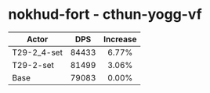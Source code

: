 # nokhud-fort - cthun-yogg-vf
| Actor | DPS | Increase |
|---|:---:|:---:|
|T29-2_4-set|84433|6.77%|
|T29-2-set|81499|3.06%|
|Base|79083|0.00%|

